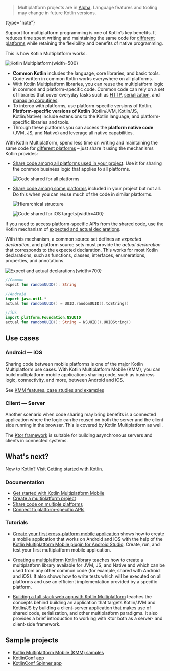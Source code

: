 [//]: # (title: Multiplatform programming)

> Multiplatform projects are in [Alpha](components-stability.md). Language features and tooling may change in future Kotlin versions.
>
{type="note"}

Support for multiplatform programming is one of Kotlin’s key benefits. It reduces time spent writing and maintaining the
 same code for [different platforms](mpp-supported-platforms.md) while retaining the flexibility and benefits of native programming. 

This is how Kotlin Multiplatform works.

![Kotlin Multiplatform](kotlin-multiplatform.png){width=500}

*   **Common Kotlin** includes the language, core libraries, and basic tools. Code written in common Kotlin works 
everywhere on all platforms.
*   With Kotlin Multiplatform libraries, you can reuse the multiplatform logic in common and platform-specific code. 
Common code can rely on a set of libraries that cover everyday tasks such as [HTTP](https://ktor.io/clients/http-client/multiplatform.html), [serialization](https://github.com/Kotlin/kotlinx.serialization), and [managing 
coroutines](https://github.com/Kotlin/kotlinx.coroutines).
*   To interop with platforms, use platform-specific versions of Kotlin. **Platform-specific versions of Kotlin** 
(Kotlin/JVM, Kotlin/JS, Kotlin/Native) include extensions to the Kotlin language, and platform-specific libraries and tools. 
*   Through these platforms you can access the **platform native code** (JVM, JS, and Native) and leverage all native
 capabilities.

With Kotlin Multiplatform, spend less time on writing and maintaining the same code for [different platforms](mpp-supported-platforms.md)
 – just share it using the mechanisms Kotlin provides:

* [Share code among all platforms used in your project](mpp-share-on-platforms.md#share-code-on-all-platforms). Use it for sharing the common 
business logic that applies to all platforms. 
     
    ![Code shared for all platforms](flat-structure.png)
    
* [Share code among some platforms](mpp-share-on-platforms.md#share-code-on-similar-platforms) included in your project but not all. Do this 
when you can reuse much of the code in similar platforms.  
    
    ![Hierarchical structure](hierarchical-structure.png)

    ![Code shared for iOS targets](iosmain-hierarchy.png){width=400}

If you need to access platform-specific APIs from the shared code, use the Kotlin mechanism of [expected and actual 
declarations](mpp-connect-to-apis.md).

With this mechanism, a common source set defines an _expected declaration_, and platform source sets must provide the 
_actual declaration_ that corresponds to the expected declaration. This works for most Kotlin declarations, such as 
functions, classes, interfaces, enumerations, properties, and annotations.

![Expect and actual declarations](expect-actual.png){width=700}

```kotlin
//Common
expect fun randomUUID(): String
```

```kotlin
//Android
import java.util.*
actual fun randomUUID() = UUID.randomUUID().toString()
```

```kotlin
//iOS
import platform.Foundation.NSUUID
actual fun randomUUID(): String = NSUUID().UUIDString()
```

## Use cases

### Android — iOS

Sharing code between mobile platforms is one of the major Kotlin Multiplatform use cases. With Kotlin Multiplatform Mobile (KMM), 
you can build multiplatform mobile applications sharing code, such as business logic, connectivity, 
and more, between Android and iOS.

See [KMM features, case studies and examples](https://kotlinlang.org/lp/mobile/)

### Client — Server

Another scenario when code sharing may bring benefits is a connected application where the logic can be 
reused on both the server and the client side running in the browser. This is covered by Kotlin 
Multiplatform as well.

The [Ktor framework](https://ktor.io/) is suitable for building asynchronous servers and clients in connected systems.

## What's next?

New to Kotlin? Visit [Getting started with Kotlin](getting-started.md).

### Documentation

* [Get started with Kotlin Multiplatform Mobile](multiplatform-mobile-getting-started.md)
* [Create a multiplatform project](mpp-create-lib.md)
* [Share code on multiple platforms](mpp-share-on-platforms.md)
* [Connect to platform-specific APIs](mpp-connect-to-apis.md)

### Tutorials

* [Create your first cross-platform mobile application](multiplatform-mobile-create-first-app.md) shows how to create a mobile application that works on Android and iOS with the help of the [Kotlin Multiplatform Mobile plugin for Android Studio](https://plugins.jetbrains.com/plugin/14936-kotlin-multiplatform-mobile).
Create, run, and test your first multiplatform mobile application.

* [Creating a multiplatform Kotlin library](multiplatform-library.md) teaches how to create a multiplatform 
library available for JVM, JS, and Native and which can be used from any other common code (for example, shared with 
Android and iOS). It also shows how to write tests which will be executed on all platforms and use an efficient implementation
 provided by a specific platform.
 
* [Building a full stack web app with Kotlin Multiplatform](https://play.kotlinlang.org/hands-on/Full%20Stack%20Web%20App%20with%20Kotlin%20Multiplatform/01_Introduction) 
  teaches the concepts behind building an application that targets Kotlin/JVM and Kotlin/JS by building a client-server 
  application that makes use of shared code, serialization, and other multiplatform paradigms. It also provides a brief
  introduction to working with Ktor both as a server- and client-side framework.
  
## Sample projects

- [Kotlin Multiplatform Mobile (KMM) samples](multiplatform-mobile-samples.md)
- [KotlinConf app](https://github.com/JetBrains/kotlinconf-app) 
- [KotlinConf Spinner app](https://github.com/jetbrains/kotlinconf-spinner)
